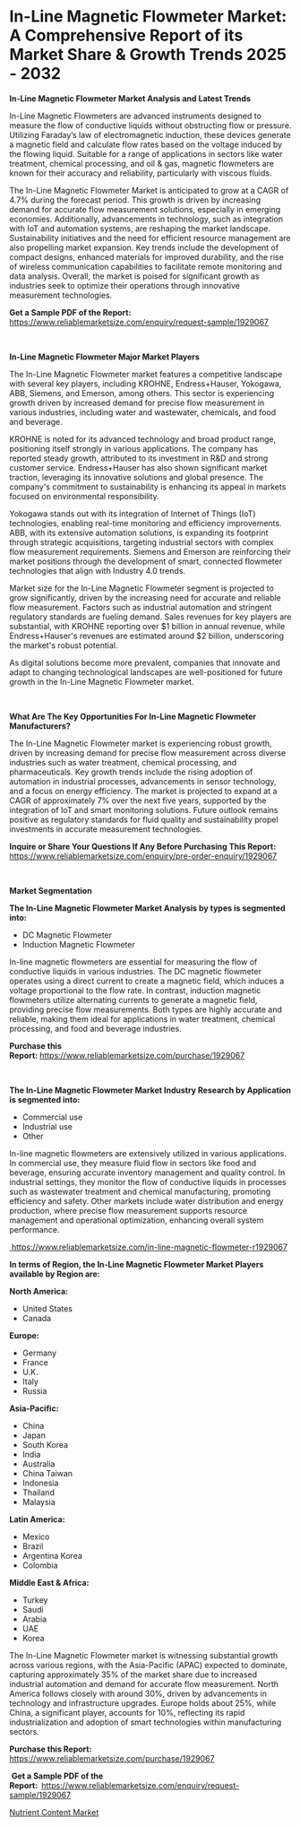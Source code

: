 <p><h1>In-Line Magnetic Flowmeter Market: A Comprehensive Report of its Market Share & Growth Trends 2025 - 2032</h1></p><p><strong>In-Line Magnetic Flowmeter Market Analysis and Latest Trends</strong></p>
<p><p>In-Line Magnetic Flowmeters are advanced instruments designed to measure the flow of conductive liquids without obstructing flow or pressure. Utilizing Faraday’s law of electromagnetic induction, these devices generate a magnetic field and calculate flow rates based on the voltage induced by the flowing liquid. Suitable for a range of applications in sectors like water treatment, chemical processing, and oil & gas, magnetic flowmeters are known for their accuracy and reliability, particularly with viscous fluids.</p><p>The In-Line Magnetic Flowmeter Market is anticipated to grow at a CAGR of 4.7% during the forecast period. This growth is driven by increasing demand for accurate flow measurement solutions, especially in emerging economies. Additionally, advancements in technology, such as integration with IoT and automation systems, are reshaping the market landscape. Sustainability initiatives and the need for efficient resource management are also propelling market expansion. Key trends include the development of compact designs, enhanced materials for improved durability, and the rise of wireless communication capabilities to facilitate remote monitoring and data analysis. Overall, the market is poised for significant growth as industries seek to optimize their operations through innovative measurement technologies.</p></p>
<p><strong>Get a Sample PDF of the Report:&nbsp;</strong> <a href="https://www.reliablemarketsize.com/enquiry/request-sample/1929067?utm_campaign=3509&utm_medium=2&utm_source=Github&utm_content=ia&utm_term=29032025&utm_id=in-line-magnetic-flowmeter">https://www.reliablemarketsize.com/enquiry/request-sample/1929067</a></p>
<p>&nbsp;</p>
<p><strong>In-Line Magnetic Flowmeter Major Market Players</strong></p>
<p><p>The In-Line Magnetic Flowmeter market features a competitive landscape with several key players, including KROHNE, Endress+Hauser, Yokogawa, ABB, Siemens, and Emerson, among others. This sector is experiencing growth driven by increased demand for precise flow measurement in various industries, including water and wastewater, chemicals, and food and beverage.</p><p>KROHNE is noted for its advanced technology and broad product range, positioning itself strongly in various applications. The company has reported steady growth, attributed to its investment in R&D and strong customer service. Endress+Hauser has also shown significant market traction, leveraging its innovative solutions and global presence. The company's commitment to sustainability is enhancing its appeal in markets focused on environmental responsibility.</p><p>Yokogawa stands out with its integration of Internet of Things (IoT) technologies, enabling real-time monitoring and efficiency improvements. ABB, with its extensive automation solutions, is expanding its footprint through strategic acquisitions, targeting industrial sectors with complex flow measurement requirements. Siemens and Emerson are reinforcing their market positions through the development of smart, connected flowmeter technologies that align with Industry 4.0 trends.</p><p>Market size for the In-Line Magnetic Flowmeter segment is projected to grow significantly, driven by the increasing need for accurate and reliable flow measurement. Factors such as industrial automation and stringent regulatory standards are fueling demand. Sales revenues for key players are substantial, with KROHNE reporting over $1 billion in annual revenue, while Endress+Hauser's revenues are estimated around $2 billion, underscoring the market's robust potential.</p><p>As digital solutions become more prevalent, companies that innovate and adapt to changing technological landscapes are well-positioned for future growth in the In-Line Magnetic Flowmeter market.</p></p>
<p>&nbsp;</p>
<p><strong>What Are The Key Opportunities For In-Line Magnetic Flowmeter Manufacturers?</strong></p>
<p><p>The In-Line Magnetic Flowmeter market is experiencing robust growth, driven by increasing demand for precise flow measurement across diverse industries such as water treatment, chemical processing, and pharmaceuticals. Key growth trends include the rising adoption of automation in industrial processes, advancements in sensor technology, and a focus on energy efficiency. The market is projected to expand at a CAGR of approximately 7% over the next five years, supported by the integration of IoT and smart monitoring solutions. Future outlook remains positive as regulatory standards for fluid quality and sustainability propel investments in accurate measurement technologies.</p></p>
<p><strong>Inquire or Share Your Questions If Any Before Purchasing This Report:</strong> <a href="https://www.reliablemarketsize.com/enquiry/pre-order-enquiry/1929067?utm_campaign=3509&utm_medium=2&utm_source=Github&utm_content=ia&utm_term=29032025&utm_id=in-line-magnetic-flowmeter">https://www.reliablemarketsize.com/enquiry/pre-order-enquiry/1929067</a></p>
<p>&nbsp;</p>
<p><strong>Market Segmentation</strong></p>
<p><strong>The In-Line Magnetic Flowmeter Market Analysis by types is segmented into:</strong></p>
<p><ul><li>DC Magnetic Flowmeter</li><li>Induction Magnetic Flowmeter</li></ul></p>
<p><p>In-line magnetic flowmeters are essential for measuring the flow of conductive liquids in various industries. The DC magnetic flowmeter operates using a direct current to create a magnetic field, which induces a voltage proportional to the flow rate. In contrast, induction magnetic flowmeters utilize alternating currents to generate a magnetic field, providing precise flow measurements. Both types are highly accurate and reliable, making them ideal for applications in water treatment, chemical processing, and food and beverage industries.</p></p>
<p><strong>Purchase this Report:&nbsp;</strong><a href="https://www.reliablemarketsize.com/purchase/1929067?utm_campaign=3509&utm_medium=2&utm_source=Github&utm_content=ia&utm_term=29032025&utm_id=in-line-magnetic-flowmeter">https://www.reliablemarketsize.com/purchase/1929067</a></p>
<p>&nbsp;</p>
<p><strong>The In-Line Magnetic Flowmeter Market Industry Research by Application is segmented into:</strong></p>
<p><ul><li>Commercial use</li><li>Industrial use</li><li>Other</li></ul></p>
<p><p>In-line magnetic flowmeters are extensively utilized in various applications. In commercial use, they measure fluid flow in sectors like food and beverage, ensuring accurate inventory management and quality control. In industrial settings, they monitor the flow of conductive liquids in processes such as wastewater treatment and chemical manufacturing, promoting efficiency and safety. Other markets include water distribution and energy production, where precise flow measurement supports resource management and operational optimization, enhancing overall system performance.</p></p>
<p><a href="https://www.reliablemarketsize.com/in-line-magnetic-flowmeter-r1929067?utm_campaign=3509&utm_medium=2&utm_source=Github&utm_content=ia&utm_term=29032025&utm_id=in-line-magnetic-flowmeter">&nbsp;https://www.reliablemarketsize.com/in-line-magnetic-flowmeter-r1929067</a></p>
<p><strong>In terms of Region, the In-Line Magnetic Flowmeter Market Players available by Region are:</strong></p>
<p>
    <p> <strong> North America: </strong>
        <ul>
            <li>United States</li>
            <li>Canada</li>
        </ul>
        </p> 
    <p> <strong> Europe: </strong>
        <ul>
            <li>Germany</li>
            <li>France</li>
            <li>U.K.</li>
            <li>Italy</li>
            <li>Russia</li>
        </ul>
        </p> 
    <p> <strong> Asia-Pacific: </strong>
        <ul>
            <li>China</li>
            <li>Japan</li>
            <li>South Korea</li>
            <li>India</li>
            <li>Australia</li>
            <li>China Taiwan</li>
            <li>Indonesia</li>
            <li>Thailand</li>
            <li>Malaysia</li>
        </ul>
        </p> 
    <p> <strong> Latin America: </strong>
        <ul>
            <li>Mexico</li>
            <li>Brazil</li>
            <li>Argentina Korea</li>
            <li>Colombia</li>
        </ul>
        </p> 
    <p> <strong> Middle East & Africa: </strong>
        <ul>
            <li>Turkey</li>
            <li>Saudi</li>
            <li>Arabia</li>
            <li>UAE</li>
            <li>Korea</li>
        </ul>
    </p>
    </p>
<p><p>The In-Line Magnetic Flowmeter market is witnessing substantial growth across various regions, with the Asia-Pacific (APAC) expected to dominate, capturing approximately 35% of the market share due to increased industrial automation and demand for accurate flow measurement. North America follows closely with around 30%, driven by advancements in technology and infrastructure upgrades. Europe holds about 25%, while China, a significant player, accounts for 10%, reflecting its rapid industrialization and adoption of smart technologies within manufacturing sectors.</p></p>
<p><strong>Purchase this Report: </strong><a href="https://www.reliablemarketsize.com/purchase/1929067?utm_campaign=3509&utm_medium=2&utm_source=Github&utm_content=ia&utm_term=29032025&utm_id=in-line-magnetic-flowmeter">https://www.reliablemarketsize.com/purchase/1929067</a></p>
<p>&nbsp;<strong>Get a Sample PDF of the Report:&nbsp;&nbsp;</strong><a href="https://www.reliablemarketsize.com/enquiry/request-sample/1929067?utm_campaign=3509&utm_medium=2&utm_source=Github&utm_content=ia&utm_term=29032025&utm_id=in-line-magnetic-flowmeter">https://www.reliablemarketsize.com/enquiry/request-sample/1929067</a></p>
<p><strong></strong></p>
<p><p><a href="https://github.com/boyertrull4r/Market-Research-Report-List-1/blob/main/nutrient-content-market.md?utm_campaign=3509&utm_medium=2&utm_source=Github&utm_content=ia&utm_term=29032025&utm_id=in-line-magnetic-flowmeter">Nutrient Content Market</a></p></p>